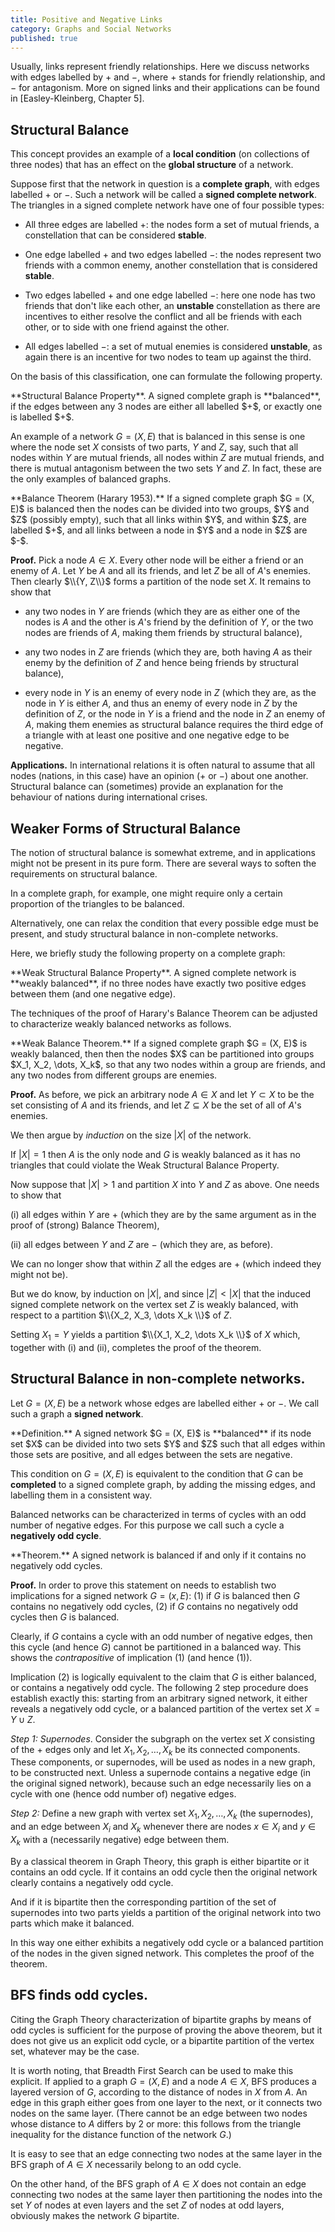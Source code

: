 ```yaml
---
title: Positive and Negative Links
category: Graphs and Social Networks
published: true
---
```


Usually, links represent friendly relationships.
Here we discuss networks with edges labelled by $+$ and $-$,
where $+$ stands for friendly relationship, and $-$ for
antagonism.   More on signed links and their
applications can be found in [Easley-Kleinberg, Chapter 5].

## Structural Balance

This concept provides an example of a **local condition** (on
collections of three nodes) that has an effect on the **global
structure** of a network.

Suppose first that the network in question is a **complete graph**,
with edges labelled $+$ or $-$.
Such a network will be called a **signed complete network**.
The triangles in a signed complete network have one of four possible types:

* All three edges are labelled $+$: the nodes form a set of
mutual friends, a constellation that can be considered **stable**.

* One edge labelled $+$ and two edges labelled $-$:
the nodes represent two friends with a common enemy,
another constellation that is considered **stable**.

* Two edges labelled $+$ and one edge labelled $-$:
here one node has two friends that don't like each other,
an **unstable** constellation as there are incentives
to either resolve the conflict and all be friends with each other,
or to side with one friend against the other.

* All edges labelled $-$:  a set of mutual enemies is
considered **unstable**, as again there is an incentive
for two nodes to team up against the third.

On the basis of this classification, one can formulate the
following property.

<div class="note" markdown="1">
**Structural Balance Property**.
A signed complete graph
is **balanced**,
if the edges between any 3 nodes are either all labelled $+$, or
exactly one is labelled $+$.
</div>

An example of a network $G = (X, E)$ that is balanced in this sense
is one where the node set $X$ consists of two parts, $Y$ and $Z$, say,
such that all nodes within $Y$ are mutual friends,
all nodes within $Z$ are mutual friends,
and there is mutual antagonism between the two sets $Y$ and $Z$.  In fact,
these are the only examples of balanced graphs.

<div class="note" markdown="1">
**Balance Theorem (Harary 1953).**
If a signed complete graph $G = (X, E)$ is balanced then the nodes can be
divided into two groups, $Y$ and $Z$ (possibly empty),
such that all links within $Y$, and within $Z$, are labelled $+$,
and all links between a node in $Y$ and a node in $Z$ are $-$.
</div>

**Proof.** Pick a node $A \in X$.  Every other node will be either a friend
or an enemy of $A$.  Let $Y$ be $A$ and all its friends,
and let $Z$ be all of $A$'s enemies.  Then clearly $\\{Y, Z\\}$ forms
a partition of the node set $X$.  It remains to show that

* any two nodes in $Y$ are friends
(which they are as either one of the nodes is $A$ and the other is $A$'s friend
by the definition of $Y$, or the two nodes are friends of $A$, making them
friends by structural balance),

* any two nodes in $Z$ are friends (which they are, both having $A$ as their
enemy by the definition of $Z$ and hence being friends by structural balance),

* every node in $Y$ is an enemy of every node in $Z$ (which they are,
as the node in $Y$ is either $A$, and thus an enemy of every node in
$Z$ by the definition of $Z$, or the node in $Y$ is a friend and the
node in $Z$ an enemy of $A$, making them enemies as structural balance
requires the third edge of a triangle with at least one positive and
one negative edge to be negative.

**Applications.** In international relations it is often natural to
assume that all nodes (nations, in this case) have an opinion ($+$ or
$-$) about one another.  Structural balance can (sometimes) provide an
explanation for the behaviour of nations during international crises.

## Weaker Forms of Structural Balance

The notion of structural balance is somewhat extreme, and in applications
might not be present in its pure form.  There are several ways to soften
the requirements on structural balance.

In a complete graph, for example, one might require only a certain
proportion of the triangles to be balanced.

Alternatively, one can relax the condition that every possible edge
must be present, and study structural balance in non-complete networks.

Here, we briefly study the following property
on a complete graph:

<div class="note" markdown="1">
**Weak Structural Balance Property**.
A signed complete network is **weakly balanced**, if
no three nodes have exactly two positive edges between them
(and one negative edge).
</div>

The techniques of the proof of Harary's Balance Theorem can be
adjusted to characterize weakly balanced networks as follows.

<div class="note" markdown="1">
**Weak Balance Theorem.**
If a signed complete graph $G = (X, E)$ is weakly balanced, then
then the nodes $X$ can be partitioned into groups
$X_1, X_2, \dots, X_k$, so that any two nodes within a group
are friends, and any two nodes from different groups
are enemies.
</div>

**Proof.** As before, we pick an arbitrary node $A \in X$
and let $Y \subset X$ to be the set consisting of
$A$ and its friends, and let $Z \subseteq X$ be the
set of all of $A$'s enemies.

We then argue by _induction_ on the size $|X|$ of the network.

If $|X| = 1$ then $A$ is the only node and $G$ is weakly balanced
as it has no triangles that could violate the Weak Structural Balance Property.

Now suppose that $|X| > 1$ and partition $X$ into $Y$ and $Z$ as above.
One needs to show that

(i) all edges within $Y$ are $+$
(which they are by the same argument as in the proof of (strong) Balance Theorem),

(ii) all edges between $Y$ and $Z$ are $-$
(which they are, as before).

We can no longer show that within $Z$ all the edges are
$+$ (which indeed they might not be).

But we do know, by induction on $|X|$, and since $|Z| < |X|$ that
the induced signed complete network on the vertex set $Z$ is weakly balanced,
with respect to a partition $\\{X_2, X_3, \dots X_k \\}$ of $Z$.

Setting $X_1 = Y$
yields a partition $\\{X_1, X_2, \dots X_k \\}$ of $X$ which,
together with (i) and (ii), completes the proof of the theorem.

##  Structural Balance in non-complete networks.

Let $G = (X, E)$ be a network whose edges are labelled either
$+$ or $-$.  We call such a graph a **signed network**.

<div class="note" markdown="1">
**Definition.** A signed network $G = (X, E)$ is **balanced** if
its node set $X$ can be divided into two sets $Y$ and $Z$
such that all edges within those sets are positive, and
all edges between the sets are negative.
</div>

This condition on $G= (X, E)$ is equivalent to the condition that $G$
can be **completed** to a signed complete graph,
by adding the missing edges, and labelling them in a consistent way.

Balanced networks can be characterized in terms of
cycles with an odd number of negative edges.
For this purpose we call such a cycle
a **negatively odd cycle**.

<div class="note" markdown="1">
**Theorem.** A signed network is balanced if and only if it contains no
negatively odd cycles.
</div>

**Proof.** 
In order to prove this statement on needs to establish two implications
for a signed network $G = (x, E)$:
(1) if $G$ is balanced then $G$ contains no  negatively odd
cycles, (2) if $G$ contains no negatively odd cycles then $G$ is balanced.

Clearly, if $G$ contains a cycle with an odd number of
negative edges, then this cycle (and hence $G$) cannot
be partitioned in a balanced way.  This shows the _contrapositive_ of
implication (1) (and hence (1)).

Implication (2) is logically equivalent to the claim that $G$
is either balanced, or contains a negatively odd cycle.
The following 2 step procedure  does establish exactly this: starting from
an arbitrary signed network, it either reveals a negatively odd cycle,
or a balanced partition of the vertex set $X = Y \cup Z$.

_Step 1: Supernodes_.  Consider the subgraph on the
vertex set $X$ consisting of the $+$ edges only
and let $X_1, X_2, \dots, X_k$  be its connected components.
These components, or supernodes, will be used as nodes in a new graph, to
be constructed next.  Unless a supernode contains
a negative edge (in the original signed network),
because such an edge necessarily lies on a cycle with
one (hence odd number of) negative edges.

_Step 2:_ Define a new graph with vertex set $X_1, X_2, \dots, X_k$
(the supernodes), and an edge between $X_i$ and $X_k$
whenever there are nodes $x \in X_i$ and $y \in X_k$
with a (necessarily negative) edge between them.

By a classical theorem in Graph Theory, this graph is either bipartite
or it contains an odd cycle.  If it contains an odd cycle then the
original network clearly contains a negatively odd cycle.

And if it is bipartite then the corresponding partition of the set of
supernodes into two parts yields a partition of the original network
into two parts which make it balanced.

In this way one either exhibits a negatively odd cycle
or a balanced partition of the nodes in the given signed network.
This completes the proof of the theorem.

##  BFS finds odd cycles.

Citing the Graph Theory characterization of bipartite
graphs by means of odd cycles is sufficient for the purpose of proving
the above theorem, but it does not give us an explicit odd cycle,
or a bipartite partition of the vertex set, whatever may be the case.

It is worth noting, that Breadth First Search can be used to make this
explicit.  If applied to a graph $G = (X, E)$ and
a node $A \in X$, BFS produces a layered version of $G$,
according to the distance of nodes in $X$ from $A$.
An edge in this graph either goes from one layer to the next,
or it connects two nodes on the same layer.
(There cannot be an edge between two nodes whose
distance to $A$ differs by $2$ or more: this follows from the triangle inequality for the distance function of the network $G$.)

It is easy to see that an edge connecting two nodes at the same layer
in the BFS graph of $A \in X$ necessarily belong to an odd cycle.

On the other hand, of the BFS graph of $A \in X$ does not contain
an edge connecting two nodes at the same layer then
partitioning the nodes into the set $Y$ of nodes at even layers
and the set $Z$ of nodes at odd layers, obviously makes
the network $G$ bipartite.
